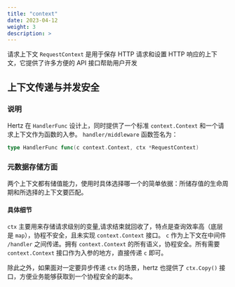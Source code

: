 ```yaml
---
title: "context"
date: 2023-04-12
weight: 3
description: >
---
```


请求上下文 `RequestContext` 是用于保存 HTTP 请求和设置 HTTP 响应的上下文，它提供了许多方便的 API 接口帮助用户开发

## 上下文传递与并发安全

### 说明

Hertz 在 `HandlerFunc` 设计上，同时提供了一个标准 `context.Context` 和一个请求上下文作为函数的入参。
`handler/middleware` 函数签名为：

```go
type HandlerFunc func(c context.Context, ctx *RequestContext)
```

### 元数据存储方面

两个上下文都有储值能力，使用时具体选择哪一个的简单依据：所储存值的生命周期和所选择的上下文要匹配。

#### 具体细节

`ctx` 主要用来存储请求级别的变量,请求结束就回收了，特点是查询效率高（底层是 `map`），协程不安全，且未实现 `context.Context` 接口。
`c` 作为上下文在中间件 `/handler` 之间传递。拥有 `context.Context` 的所有语义，协程安全。所有需要 `context.Context` 接口作为入参的地方，直接传递 `c` 即可。

除此之外，如果面对一定要异步传递 `ctx` 的场景，hertz 也提供了 `ctx.Copy()` 接口，方便业务能够获取到一个协程安全的副本。
